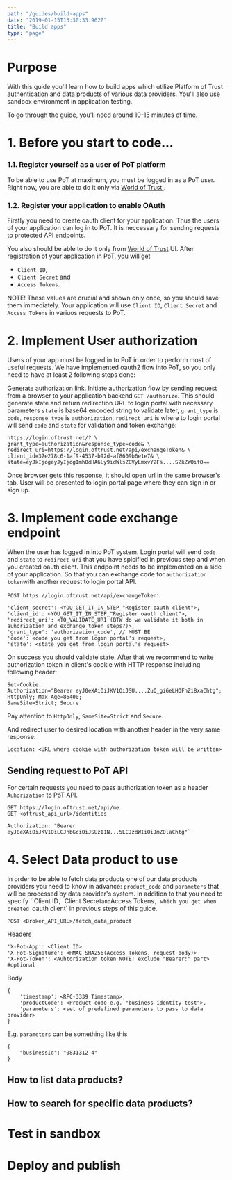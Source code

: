 ```yaml
---
path: "/guides/build-apps"
date: "2019-01-15T13:30:33.962Z"
title: "Build apps"
type: "page"
---
```


# Purpose

With this guide you'll learn how to build apps which utilize Platform of Trust authentication and data products of various data providers. You'll also use sandbox environment in application testing.  

To go through the guide, you'll need around 10-15 minutes of time. 

# 1. Before you start to code...

### 1.1. Register yourself as a user of PoT platform
To be able to use PoT at maximum, you must be logged in as a PoT user. Right now, you are able to do it only via [World of Trust ](http://world.oftrust.net).

### 1.2. Register your application to enable OAuth 

Firstly you need to create oauth client for your application. Thus the users of your application can log in to PoT. It is neccessary for sending requests to protected API endpoints.

You also should be able to do it only from [World of Trust](http://world.oftrust.net)
UI. After registration of your application in PoT, you will get 
* `Client ID`, 
* `Client Secret` and 
* `Access Tokens`. 

NOTE! These values are crucial and shown only once, so you should save them immediately. Your application will use `Client ID`, `Client Secret` and `Access Tokens` in variuos requests to PoT.

# 2. Implement User authorization

Users of your app must be logged in to PoT in order to perform most of useful requests. We have implemented oauth2 flow into PoT, so you only need to have at least 2 following steps done:

Generate authorization link. Initiate authorization flow by sending request from a browser to your application backend `GET /authorize`. This should generate state and return redirection URL to login portal with necessary parameters `state` is base64 encoded string to validate later, `grant_type` is `code`, `response_type` is `authorization`, `redirect_uri` is where to login portal will send `code` and `state` for validation and token exchange: 

```
https://login.oftrust.net/? \
grant_type=authorization&response_type=code& \
redirect_uri=https://login.oftrust.net/api/exchangeToken& \
client_id=37e278c6-1af9-4537-b92d-af8609b6e1e7& \
state=eyJkIjogeyJyIjogImh0dHA6Ly9idWlsZGVyLmxvY2Fs....SZkZWQifQ==
```

Once browser gets this response, it should open url in the same browser's tab. User will be presented to login portal page where they can sign in or sign up. 

# 3. Implement code exchange endpoint

When the user has logged in into PoT system. Login portal will send `code` and `state` to `redirect_uri` that you have spicified in previous step and when you created oauth client. This endpoint needs to be implemented on a side of your application. So that you can exchange code for `authorization token`with another request to login portal API. 

`POST https://login.oftrust.net/api/exchangeToken`:

```
'client_secret': <YOU_GET_IT_IN_STEP_"Register oauth client">,
'client_id': <YOU_GET_IT_IN_STEP_"Register oauth client">,
'redirect_uri': <TO_VALIDATE_URI (BTW do we validate it both in auhorization and exchange token steps?)>,
'grant_type': 'authorization_code', // MUST BE
'code': <code you get from login portal's request>,
'state': <state you get from login portal's request>
```

On success you should validate state. After that we recommend to write authorization token in client's cookie with HTTP response including following header:

```
Set-Cookie: 
Authorization="Bearer eyJ0eXAiOiJKV1OiJSU....ZuQ_gi6eLHOFhZi8xaChtg"; 
HttpOnly; Max-Age=86400; 
SameSite=Strict; Secure
```

Pay attention to `HttpOnly`, `SameSite=Strict` and `Secure`.

And redirect user to desired location with another header in the very same response:

`Location: <URL where cookie with authorization token will be written>`

## Sending request to PoT API

For certain requests you need to pass authorization token as a header `Auhorization` to PoT API.

```
GET https://login.oftrust.net/api/me
GET <oftrust_api_url>/identities

Authorization: "Bearer eyJ0eXAiOiJKV1QiLCJhbGciOiJSUzI1N...5LCJzdWIiOiJmZDlaChtg"`
```

# 4. Select Data product to use

In order to be able to fetch data products one of our data products providers you need to know in advance: `product_code` and `parameters` that will be processed by data provider's system. In addition to that you need to specify ``Client ID`, `Client Secret` and `Access Tokens`, which you get when created `oauth client` in previous steps of this guide.

`POST <Broker_API_URL>/fetch_data_product`

Headers

```
'X-Pot-App': <Client ID>
'X-Pot-Signature': <HMAC-SHA256(Access Tokens, request body)> 
'X-Pot-Token': <Auhtorization token NOTE! exclude "Bearer:" part> #optional
```

Body

```
{
    'timestamp': <RFC-3339 Timestamp>,
    'productCode': <Product code e.g. "business-identity-test">,
    'parameters': <set of predefined parameters to pass to data provider>
}
```

E.g. `parameters` can be something like this

```
{
    "businessId": "0831312-4"
}
```

## How to list data products? 

## How to search for specific data products? 


# Test in sandbox
# Deploy and publish

